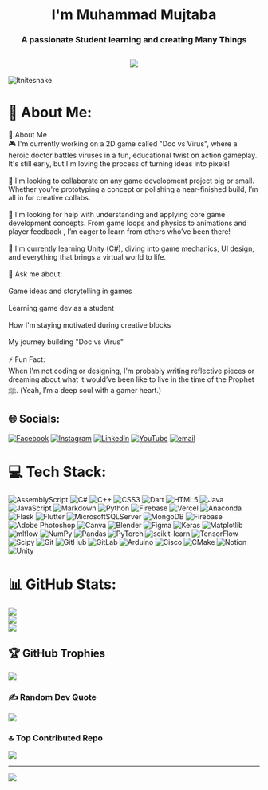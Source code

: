 <h1 align="center">I'm Muhammad Mujtaba</h1>
<h3 align="center">A passionate Student learning and creating Many Things</h3>

<h2 align="center">
  <a href="https://git.io/typing-svg">
    <img src="https://readme-typing-svg.herokuapp.com/?lines=Hello,+There!+👋;I+Hope+you+are+fine+✨;⬇️+Scroll+Down+⬇️;To+Know+More+about+Me+!;&center=true&size=30">
  </a>
</h2>

<p align="left"> <img src="https://komarev.com/ghpvc/?username=ltnitesnake&label=Profile%20views&color=0e75b6&style=flat" alt="ltnitesnake" /> </p>

# 💫 About Me:
👋 About Me<br>🎮 I'm currently working on a 2D game called "Doc vs Virus", where a heroic doctor battles viruses in a fun, educational twist on action gameplay. It's still early, but I'm loving the process of turning ideas into pixels!<br><br>🤝 I'm looking to collaborate on any game development project big or small. Whether you're prototyping a concept or polishing a near-finished build, I’m all in for creative collabs.<br><br>🧠 I'm looking for help with understanding and applying core game development concepts. From game loops and physics to animations and player feedback , I’m eager to learn from others who’ve been there!<br><br>🌱 I'm currently learning Unity (C#), diving into game mechanics, UI design, and everything that brings a virtual world to life.<br><br>💬 Ask me about:<br><br>Game ideas and storytelling in games<br><br>Learning game dev as a student<br><br>How I'm staying motivated during creative blocks<br><br>My journey building "Doc vs Virus"<br><br>⚡ Fun Fact:<br>When I'm not coding or designing, I'm probably writing reflective pieces or dreaming about what it would’ve been like to live in the time of the Prophet ﷺ. (Yeah, I’m a deep soul with a gamer heart.)


## 🌐 Socials:
[![Facebook](https://img.shields.io/badge/Facebook-%231877F2.svg?logo=Facebook&logoColor=white)](https://web.facebook.com/mujtaba.saeed.731/) [![Instagram](https://img.shields.io/badge/Instagram-%23E4405F.svg?logo=Instagram&logoColor=white)](https://instagram.com/mujtaba._.15) [![LinkedIn](https://img.shields.io/badge/LinkedIn-%230077B5.svg?logo=linkedin&logoColor=white)](https://linkedin.com/in/www.linkedin.com/in/mmujtaba-aztec) [![YouTube](https://img.shields.io/badge/YouTube-%23FF0000.svg?logo=YouTube&logoColor=white)](https://youtube.com/@TensorSeven) [![email](https://img.shields.io/badge/Email-D14836?logo=gmail&logoColor=white)](mailto:silenthussle.solo@gmail.com) 

# 💻 Tech Stack:
![AssemblyScript](https://img.shields.io/badge/assembly%20script-%23000000.svg?style=flat-square&logo=assemblyscript&logoColor=white) ![C#](https://img.shields.io/badge/c%23-%23239120.svg?style=flat-square&logo=csharp&logoColor=white) ![C++](https://img.shields.io/badge/c++-%2300599C.svg?style=flat-square&logo=c%2B%2B&logoColor=white) ![CSS3](https://img.shields.io/badge/css3-%231572B6.svg?style=flat-square&logo=css3&logoColor=white) ![Dart](https://img.shields.io/badge/dart-%230175C2.svg?style=flat-square&logo=dart&logoColor=white) ![HTML5](https://img.shields.io/badge/html5-%23E34F26.svg?style=flat-square&logo=html5&logoColor=white) ![Java](https://img.shields.io/badge/java-%23ED8B00.svg?style=flat-square&logo=openjdk&logoColor=white) ![JavaScript](https://img.shields.io/badge/javascript-%23323330.svg?style=flat-square&logo=javascript&logoColor=%23F7DF1E) ![Markdown](https://img.shields.io/badge/markdown-%23000000.svg?style=flat-square&logo=markdown&logoColor=white) ![Python](https://img.shields.io/badge/python-3670A0?style=flat-square&logo=python&logoColor=ffdd54) ![Firebase](https://img.shields.io/badge/firebase-%23039BE5.svg?style=flat-square&logo=firebase) ![Vercel](https://img.shields.io/badge/vercel-%23000000.svg?style=flat-square&logo=vercel&logoColor=white) ![Anaconda](https://img.shields.io/badge/Anaconda-%2344A833.svg?style=flat-square&logo=anaconda&logoColor=white) ![Flask](https://img.shields.io/badge/flask-%23000.svg?style=flat-square&logo=flask&logoColor=white) ![Flutter](https://img.shields.io/badge/Flutter-%2302569B.svg?style=flat-square&logo=Flutter&logoColor=white) ![MicrosoftSQLServer](https://img.shields.io/badge/Microsoft%20SQL%20Server-CC2927?style=flat-square&logo=microsoft%20sql%20server&logoColor=white) ![MongoDB](https://img.shields.io/badge/MongoDB-%234ea94b.svg?style=flat-square&logo=mongodb&logoColor=white) ![Firebase](https://img.shields.io/badge/firebase-a08021?style=flat-square&logo=firebase&logoColor=ffcd34) ![Adobe Photoshop](https://img.shields.io/badge/adobe%20photoshop-%2331A8FF.svg?style=flat-square&logo=adobe%20photoshop&logoColor=white) ![Canva](https://img.shields.io/badge/Canva-%2300C4CC.svg?style=flat-square&logo=Canva&logoColor=white) ![Blender](https://img.shields.io/badge/blender-%23F5792A.svg?style=flat-square&logo=blender&logoColor=white) ![Figma](https://img.shields.io/badge/figma-%23F24E1E.svg?style=flat-square&logo=figma&logoColor=white) ![Keras](https://img.shields.io/badge/Keras-%23D00000.svg?style=flat-square&logo=Keras&logoColor=white) ![Matplotlib](https://img.shields.io/badge/Matplotlib-%23ffffff.svg?style=flat-square&logo=Matplotlib&logoColor=black) ![mlflow](https://img.shields.io/badge/mlflow-%23d9ead3.svg?style=flat-square&logo=numpy&logoColor=blue) ![NumPy](https://img.shields.io/badge/numpy-%23013243.svg?style=flat-square&logo=numpy&logoColor=white) ![Pandas](https://img.shields.io/badge/pandas-%23150458.svg?style=flat-square&logo=pandas&logoColor=white) ![PyTorch](https://img.shields.io/badge/PyTorch-%23EE4C2C.svg?style=flat-square&logo=PyTorch&logoColor=white) ![scikit-learn](https://img.shields.io/badge/scikit--learn-%23F7931E.svg?style=flat-square&logo=scikit-learn&logoColor=white) ![TensorFlow](https://img.shields.io/badge/TensorFlow-%23FF6F00.svg?style=flat-square&logo=TensorFlow&logoColor=white) ![Scipy](https://img.shields.io/badge/SciPy-%230C55A5.svg?style=flat-square&logo=scipy&logoColor=%white) ![Git](https://img.shields.io/badge/git-%23F05033.svg?style=flat-square&logo=git&logoColor=white) ![GitHub](https://img.shields.io/badge/github-%23121011.svg?style=flat-square&logo=github&logoColor=white) ![GitLab](https://img.shields.io/badge/gitlab-%23181717.svg?style=flat-square&logo=gitlab&logoColor=white) ![Arduino](https://img.shields.io/badge/-Arduino-00979D?style=flat-square&logo=Arduino&logoColor=white) ![Cisco](https://img.shields.io/badge/cisco-%23049fd9.svg?style=flat-square&logo=cisco&logoColor=black) ![CMake](https://img.shields.io/badge/CMake-%23008FBA.svg?style=flat-square&logo=cmake&logoColor=white) ![Notion](https://img.shields.io/badge/Notion-%23000000.svg?style=flat-square&logo=notion&logoColor=white) ![Unity](https://img.shields.io/badge/unity-%23000000.svg?style=flat-square&logo=unity&logoColor=white)
# 📊 GitHub Stats:
![](https://github-readme-stats.vercel.app/api?username=Ltnitesnake&theme=dark&hide_border=false&include_all_commits=true&count_private=true)<br/>
![](https://nirzak-streak-stats.vercel.app/?user=Ltnitesnake&theme=dark&hide_border=false)<br/>
![](https://github-readme-stats.vercel.app/api/top-langs/?username=Ltnitesnake&theme=dark&hide_border=false&include_all_commits=true&count_private=true&layout=compact)

## 🏆 GitHub Trophies
![](https://github-profile-trophy.vercel.app/?username=Ltnitesnake&theme=radical&no-frame=true&no-bg=true&margin-w=4)

### ✍️ Random Dev Quote
![](https://quotes-github-readme.vercel.app/api?type=horizontal&theme=radical)

### 🔝 Top Contributed Repo
![](https://github-contributor-stats.vercel.app/api?username=Ltnitesnake&limit=5&theme=dark&combine_all_yearly_contributions=true)

---
[![](https://visitcount.itsvg.in/api?id=Ltnitesnake&icon=10&color=8)](https://visitcount.itsvg.in)

<!-- Proudly created with GPRM ( https://gprm.itsvg.in ) -->
